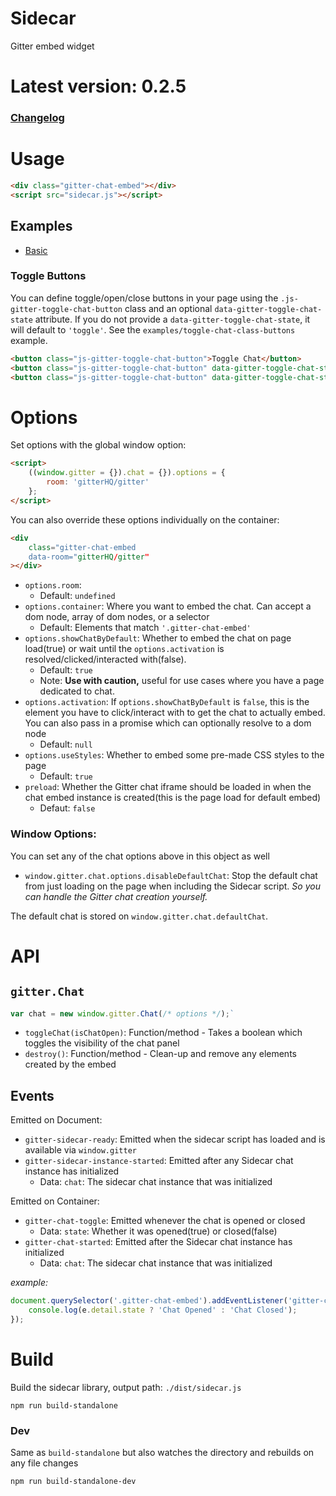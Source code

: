 # Sidecar

Gitter embed widget

# Latest version: 0.2.5

### [Changelog](https://github.com/gitterHQ/sidecar/blob/master/CHANGELOG.md)


# Usage

```html
<div class="gitter-chat-embed"></div>
<script src="sidecar.js"></script>
```

## Examples

 - [Basic](https://github.com/gitterHQ/sidecar/tree/master/examples/basic)


### Toggle Buttons

You can define toggle/open/close buttons in your page using the `.js-gitter-toggle-chat-button` class and an optional `data-gitter-toggle-chat-state` attribute. If you do not provide a `data-gitter-toggle-chat-state`, it will default to `'toggle'`. See the `examples/toggle-chat-class-buttons` example.

```html
<button class="js-gitter-toggle-chat-button">Toggle Chat</button>
<button class="js-gitter-toggle-chat-button" data-gitter-toggle-chat-state="true">Open Chat</button>
<button class="js-gitter-toggle-chat-button" data-gitter-toggle-chat-state="false">Close Chat</button>
```


# Options

Set options with the global window option:

```html
<script>
	((window.gitter = {}).chat = {}).options = {
		room: 'gitterHQ/gitter'
	};
</script>
```

You can also override these options individually on the container:

```html
<div
	class="gitter-chat-embed
	data-room="gitterHQ/gitter"
></div>
```


 - `options.room`: 
 	 - Default: `undefined`
 - `options.container`: Where you want to embed the chat. Can accept a dom node, array of dom nodes, or a selector
 	 - Default: Elements that match `'.gitter-chat-embed'`
 - `options.showChatByDefault`: Whether to embed the chat on page load(true) or wait until the `options.activation` is resolved/clicked/interacted with(false).
 	 - Default: `true`
 	 - Note: **Use with caution,** useful for use cases where you have a page dedicated to chat.
 - `options.activation`: If `options.showChatByDefault` is `false`, this is the element you have to click/interact with to get the chat to actually embed. You can also pass in a promise which can optionally resolve to a dom node
 	 - Default: `null`
 - `options.useStyles`: Whether to embed some pre-made CSS styles to the page
 	 - Default: `true`
 - `preload`: Whether the Gitter chat iframe should be loaded in when the chat embed instance is created(this is the page load for default embed)
 	 - Defaut: `false`


### Window Options:

You can set any of the chat options above in this object as well

 - `window.gitter.chat.options.disableDefaultChat`: Stop the default chat from just loading on the page when including the Sidecar script. *So you can handle the Gitter chat creation yourself.*

The default chat is stored on `window.gitter.chat.defaultChat`.


# API

## `gitter.Chat`


```js
var chat = new window.gitter.Chat(/* options */);`
```

 - `toggleChat(isChatOpen)`: Function/method - Takes a boolean which toggles the visibility of the chat panel
 - `destroy()`: Function/method - Clean-up and remove any elements created by the embed


## Events

Emitted on Document:

 - `gitter-sidecar-ready`: Emitted when the sidecar script has loaded and is available via `window.gitter`
 - `gitter-sidecar-instance-started`: Emitted after any Sidecar chat instance has initialized
 	 - Data: `chat`: The sidecar chat instance that was initialized

Emitted on Container:

 - `gitter-chat-toggle`: Emitted whenever the chat is opened or closed
 	 - Data: `state`: Whether it was opened(true) or closed(false)
 - `gitter-chat-started`: Emitted after the Sidecar chat instance has initialized
 	 - Data: `chat`: The sidecar chat instance that was initialized



*example:*
```js
document.querySelector('.gitter-chat-embed').addEventListener('gitter-chat-toggle', function(e) {
	console.log(e.detail.state ? 'Chat Opened' : 'Chat Closed');
});
```



# Build

Build the sidecar library, output path: `./dist/sidecar.js`

`npm run build-standalone`

### Dev

Same as `build-standalone` but also watches the directory and rebuilds on any file changes

`npm run build-standalone-dev`